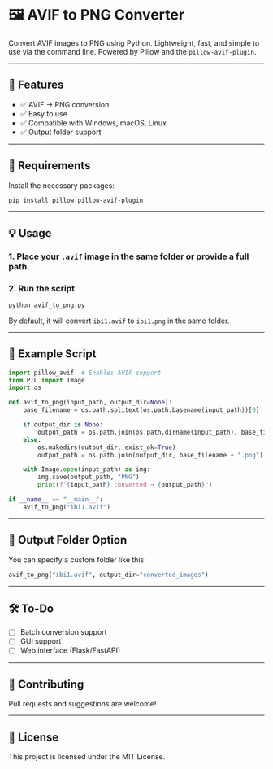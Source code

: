 # 🖼️ AVIF to PNG Converter

Convert AVIF images to PNG using Python. Lightweight, fast, and simple to use via the command line. Powered by Pillow and the `pillow-avif-plugin`.

---

## 🚀 Features

- ✅ AVIF → PNG conversion
- ✅ Easy to use
- ✅ Compatible with Windows, macOS, Linux
- ✅ Output folder support

---

## 🧰 Requirements

Install the necessary packages:

```bash
pip install pillow pillow-avif-plugin
```

---

## 💡 Usage

### 1. Place your `.avif` image in the same folder or provide a full path.

### 2. Run the script

```bash
python avif_to_png.py
```

By default, it will convert `ibi1.avif` to `ibi1.png` in the same folder.

---

## 🧾 Example Script

```python
import pillow_avif  # Enables AVIF support
from PIL import Image
import os

def avif_to_png(input_path, output_dir=None):
    base_filename = os.path.splitext(os.path.basename(input_path))[0]

    if output_dir is None:
        output_path = os.path.join(os.path.dirname(input_path), base_filename + ".png")
    else:
        os.makedirs(output_dir, exist_ok=True)
        output_path = os.path.join(output_dir, base_filename + ".png")

    with Image.open(input_path) as img:
        img.save(output_path, "PNG")
        print(f"{input_path} converted → {output_path}")

if __name__ == "__main__":
    avif_to_png("ibi1.avif")
```

---

## 📂 Output Folder Option

You can specify a custom folder like this:

```python
avif_to_png("ibi1.avif", output_dir="converted_images")
```

---

## 🛠️ To-Do

- [ ] Batch conversion support
- [ ] GUI support
- [ ] Web interface (Flask/FastAPI)

---

## 🤝 Contributing

Pull requests and suggestions are welcome!

---

## 📄 License

This project is licensed under the MIT License.

